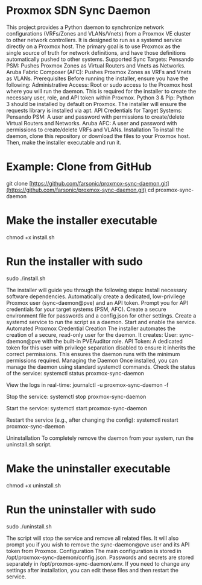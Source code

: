 
# Proxmox SDN Sync Daemon
This project provides a Python daemon to synchronize network configurations (VRFs/Zones and VLANs/Vnets) from a Proxmox VE cluster to other network controllers. It is designed to run as a systemd service directly on a Proxmox host. The primary goal is to use Proxmox as the single source of truth for network definitions, and have those definitions automatically pushed to other systems.
Supported Sync Targets:
Pensando PSM: Pushes Proxmox Zones as Virtual Routers and Vnets as Networks.
Aruba Fabric Composer (AFC): Pushes Proxmox Zones as VRFs and Vnets as VLANs.
Prerequisites
Before running the installer, ensure you have the following:
Administrative Access: Root or sudo access to the Proxmox host where you will run the daemon. This is required for the installer to create the necessary user, role, and API token within Proxmox.
Python 3 & Pip: Python 3 should be installed by default on Proxmox. The installer will ensure the requests library is installed via apt.
API Credentials for Target Systems:
Pensando PSM: A user and password with permissions to create/delete Virtual Routers and Networks.
Aruba AFC: A user and password with permissions to create/delete VRFs and VLANs.
Installation
To install the daemon, clone this repository or download the files to your Proxmox host. Then, make the installer executable and run it.
# Example: Clone from GitHub
git clone [https://github.com/farsonic/proxmox-sync-daemon.git](https://github.com/farsonic/proxmox-sync-daemon.git)
cd proxmox-sync-daemon

# Make the installer executable
chmod +x install.sh

# Run the installer with sudo
sudo ./install.sh

The installer will guide you through the following steps:
Install necessary software dependencies.
Automatically create a dedicated, low-privilege Proxmox user (sync-daemon@pve) and an API token.
Prompt you for API credentials for your target systems (PSM, AFC).
Create a secure environment file for passwords and a config.json for other settings.
Create a systemd service to run the script as a daemon.
Start and enable the service.
Automated Proxmox Credential Creation
The installer automates the creation of a secure, read-only user for the daemon. It creates:
User: sync-daemon@pve with the built-in PVEAuditor role.
API Token: A dedicated token for this user with privilege separation disabled to ensure it inherits the correct permissions.
This ensures the daemon runs with the minimum permissions required.
Managing the Daemon
Once installed, you can manage the daemon using standard systemctl commands.
Check the status of the service:
systemctl status proxmox-sync-daemon


View the logs in real-time:
journalctl -u proxmox-sync-daemon -f


Stop the service:
systemctl stop proxmox-sync-daemon


Start the service:
systemctl start proxmox-sync-daemon


Restart the service (e.g., after changing the config):
systemctl restart proxmox-sync-daemon


Uninstallation
To completely remove the daemon from your system, run the uninstall.sh script.
# Make the uninstaller executable
chmod +x uninstall.sh

# Run the uninstaller with sudo
sudo ./uninstall.sh

The script will stop the service and remove all related files. It will also prompt you if you wish to remove the sync-daemon@pve user and its API token from Proxmox.
Configuration
The main configuration is stored in /opt/proxmox-sync-daemon/config.json. Passwords and secrets are stored separately in /opt/proxmox-sync-daemon/.env. If you need to change any settings after installation, you can edit these files and then restart the service.


